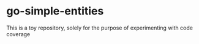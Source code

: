 # go-simple-entities
This is a toy repository, solely for the purpose of experimenting with code coverage
